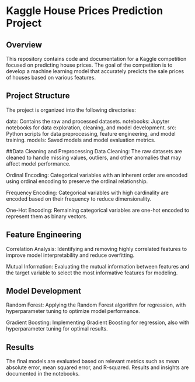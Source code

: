 # Kaggle House Prices Prediction Project
## Overview
This repository contains code and documentation for a Kaggle competition focused on predicting house prices. The goal of the competition is to develop a machine learning model that accurately predicts the sale prices of houses based on various features.

## Project Structure
The project is organized into the following directories:

data: Contains the raw and processed datasets.
notebooks: Jupyter notebooks for data exploration, cleaning, and model development.
src: Python scripts for data preprocessing, feature engineering, and model training.
models: Saved models and model evaluation metrics.

##Data Cleaning and Preprocessing
Data Cleaning: The raw datasets are cleaned to handle missing values, outliers, and other anomalies that may affect model performance.

Ordinal Encoding: Categorical variables with an inherent order are encoded using ordinal encoding to preserve the ordinal relationship.

Frequency Encoding: Categorical variables with high cardinality are encoded based on their frequency to reduce dimensionality.

One-Hot Encoding: Remaining categorical variables are one-hot encoded to represent them as binary vectors.

## Feature Engineering
Correlation Analysis: Identifying and removing highly correlated features to improve model interpretability and reduce overfitting.

Mutual Information: Evaluating the mutual information between features and the target variable to select the most informative features for modeling.

## Model Development
Random Forest: Applying the Random Forest algorithm for regression, with hyperparameter tuning to optimize model performance.

Gradient Boosting: Implementing Gradient Boosting for regression, also with hyperparameter tuning for optimal results.

## Results
The final models are evaluated based on relevant metrics such as mean absolute error, mean squared error, and R-squared. Results and insights are documented in the notebooks.
